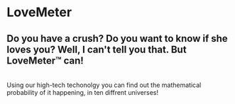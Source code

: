 # LoveMeter
## Do you have a crush? Do you want to know if she loves you? Well, I can't tell you that. But LoveMeter™ can!
<br/>
Using our high-tech techonolgy you can find out the mathematical probability of it happening, in ten diffrent universes!
